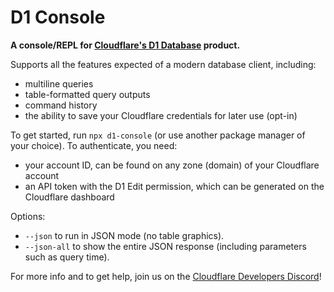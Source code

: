 # D1 Console

**A console/REPL for [Cloudflare's D1 Database](https://blog.cloudflare.com/introducing-d1/) product.**

Supports all the features expected of a modern database client, including:

- multiline queries
- table-formatted query outputs
- command history
- the ability to save your Cloudflare credentials for later use (opt-in)

To get started, run `npx d1-console` (or use another package manager of your choice). To authenticate, you need:

- your account ID, can be found on any zone (domain) of your Cloudflare account
- an API token with the D1 Edit permission, which can be generated on the Cloudflare dashboard

Options:

- `--json` to run in JSON mode (no table graphics).
- `--json-all` to show the entire JSON response (including parameters such as query time).

For more info and to get help, join us on the [Cloudflare Developers 
Discord](https://discord.gg/cloudflaredev)!
